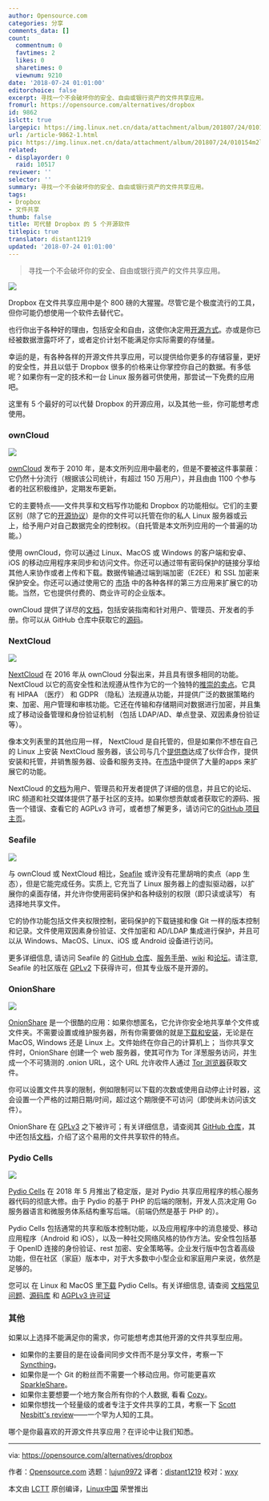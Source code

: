 ```yaml
---
author: Opensource.com
categories: 分享
comments_data: []
count:
  commentnum: 0
  favtimes: 2
  likes: 0
  sharetimes: 0
  viewnum: 9210
date: '2018-07-24 01:01:00'
editorchoice: false
excerpt: 寻找一个不会破坏你的安全、自由或银行资产的文件共享应用。
fromurl: https://opensource.com/alternatives/dropbox
id: 9862
islctt: true
largepic: https://img.linux.net.cn/data/attachment/album/201807/24/010154m2lbuu9z5r2rrbk6.jpg
url: /article-9862-1.html
pic: https://img.linux.net.cn/data/attachment/album/201807/24/010154m2lbuu9z5r2rrbk6.jpg.thumb.jpg
related:
- displayorder: 0
  raid: 10517
reviewer: ''
selector: ''
summary: 寻找一个不会破坏你的安全、自由或银行资产的文件共享应用。
tags:
- Dropbox
- 文件共享
thumb: false
title: 可代替 Dropbox 的 5 个开源软件
titlepic: true
translator: distant1219
updated: '2018-07-24 01:01:00'
---
```



> 
> 寻找一个不会破坏你的安全、自由或银行资产的文件共享应用。
> 
> 
> 


![](/data/attachment/album/201807/24/010154m2lbuu9z5r2rrbk6.jpg)


Dropbox 在文件共享应用中是个 800 磅的大猩猩。尽管它是个极度流行的工具，但你可能仍想使用一个软件去替代它。


也行你出于各种好的理由，包括安全和自由，这使你决定用[开源方式](https://opensource.com/open-source-way)。亦或是你已经被数据泄露吓坏了，或者定价计划不能满足你实际需要的存储量。


幸运的是，有各种各样的开源文件共享应用，可以提供给你更多的存储容量，更好的安全性，并且以低于 Dropbox 很多的价格来让你掌控你自己的数据。有多低呢？如果你有一定的技术和一台 Linux 服务器可供使用，那尝试一下免费的应用吧。


这里有 5 个最好的可以代替 Dropbox 的开源应用，以及其他一些，你可能想考虑使用。


### ownCloud


![](/data/attachment/album/201807/24/010201cwb3bvov4obqowvo.png)


[ownCloud](https://owncloud.org/) 发布于 2010 年，是本文所列应用中最老的，但是不要被这件事蒙蔽：它仍然十分流行（根据该公司统计，有超过 150 万用户），并且由由 1100 个参与者的社区积极维护，定期发布更新。


它的主要特点——文件共享和文档写作功能和 Dropbox 的功能相似。它们的主要区别（除了它的[开源协议](https://www.gnu.org/licenses/agpl-3.0.html)）是你的文件可以托管在你的私人 Linux 服务器或云上，给予用户对自己数据完全的控制权。（自托管是本文所列应用的一个普遍的功能。）


使用 ownCloud，你可以通过 Linux、MacOS 或 Windows 的客户端和安卓、iOS 的移动应用程序来同步和访问文件。你还可以通过带有密码保护的链接分享给其他人来协作或者上传和下载。数据传输通过端到端加密（E2EE）和 SSL 加密来保护安全。你还可以通过使用它的 [市场](https://marketplace.owncloud.com/) 中的各种各样的第三方应用来扩展它的功能。当然，它也提供付费的、商业许可的企业版本。


ownCloud 提供了详尽的[文档](https://doc.owncloud.com/)，包括安装指南和针对用户、管理员、开发者的手册。你可以从 GitHub 仓库中获取它的[源码](https://github.com/owncloud)。


### NextCloud


![](/data/attachment/album/201807/24/010205g0exzi811e280kb2.png)


[NextCloud](https://nextcloud.com/) 在 2016 年从 ownCloud 分裂出来，并且具有很多相同的功能。 NextCloud 以它的高安全性和法规遵从性作为它的一个独特的[推崇的卖点](https://nextcloud.com/secure/)。它具有 HIPAA （医疗） 和 GDPR （隐私）法规遵从功能，并提供广泛的数据策略约束、加密、用户管理和审核功能。它还在传输和存储期间对数据进行加密，并且集成了移动设备管理和身份验证机制 （包括 LDAP/AD、单点登录、双因素身份验证等）。


像本文列表里的其他应用一样， NextCloud 是自托管的，但是如果你不想在自己的 Linux 上安装 NextCloud 服务器，该公司与几个[提供商](https://nextcloud.com/providers/)达成了伙伴合作，提供安装和托管，并销售服务器、设备和服务支持。在[市场](https://apps.nextcloud.com/)中提供了大量的apps 来扩展它的功能。


NextCloud 的[文档](https://nextcloud.com/support/)为用户、管理员和开发者提供了详细的信息，并且它的论坛、IRC 频道和社交媒体提供了基于社区的支持。如果你想贡献或者获取它的源码、报告一个错误、查看它的 AGPLv3 许可，或者想了解更多，请访问它的[GitHub 项目主页](https://github.com/nextcloud)。


### Seafile


![](/data/attachment/album/201807/24/010209z602ajohculhnh67.png)


与 ownCloud 或 NextCloud 相比，[Seafile](https://www.seafile.com/en/home/) 或许没有花里胡哨的卖点（app 生态），但是它能完成任务。实质上, 它充当了 Linux 服务器上的虚拟驱动器，以扩展你的桌面存储，并允许你使用密码保护和各种级别的权限（即只读或读写） 有选择地共享文件。


它的协作功能包括文件夹权限控制，密码保护的下载链接和像 Git 一样的版本控制和记录。文件使用双因素身份验证、文件加密和 AD/LDAP 集成进行保护，并且可以从 Windows、MacOS、Linux、iOS 或 Android 设备进行访问。


更多详细信息, 请访问 Seafile 的 [GitHub 仓库](https://github.com/haiwen/seafile)、[服务手册](https://manual.seafile.com/)、[wiki](https://seacloud.cc/group/3/wiki/) 和[论坛](https://forum.seafile.com/)。请注意, Seafile 的社区版在 [GPLv2](https://github.com/haiwen/seafile/blob/master/LICENSE.txt) 下获得许可，但其专业版不是开源的。


### OnionShare


![](/data/attachment/album/201807/24/010215bed7djsg1j4onw49.png)


[OnionShare](https://onionshare.org/) 是一个很酷的应用：如果你想匿名，它允许你安全地共享单个文件或文件夹。不需要设置或维护服务器，所有你需要做的就是[下载和安装](https://onionshare.org/#downloads)，无论是在 MacOS, Windows 还是 Linux 上。文件始终在你自己的计算机上； 当你共享文件时，OnionShare 创建一个 web 服务器，使其可作为 Tor 洋葱服务访问，并生成一个不可猜测的 .onion URL，这个 URL 允许收件人通过 [Tor 浏览器](https://www.torproject.org/)获取文件。


你可以设置文件共享的限制，例如限制可以下载的次数或使用自动停止计时器，这会设置一个严格的过期日期/时间，超过这个期限便不可访问（即使尚未访问该文件）。


OnionShare 在 [GPLv3](https://github.com/micahflee/onionshare/blob/develop/LICENSE) 之下被许可；有关详细信息，请查阅其 [GitHub 仓库](https://github.com/micahflee/onionshare/blob/develop/LICENSE)，其中还包括[文档](https://github.com/micahflee/onionshare/wiki)，介绍了这个易用的文件共享软件的特点。


### Pydio Cells


![](/data/attachment/album/201807/24/010221uxi9xa9rzkkwak7r.png)


[Pydio Cells](https://pydio.com/en) 在 2018 年 5 月推出了稳定版，是对 Pydio 共享应用程序的核心服务器代码的彻底大修。由于 Pydio 的基于 PHP 的后端的限制，开发人员决定用 Go 服务器语言和微服务体系结构重写后端。（前端仍然是基于 PHP 的）。


Pydio Cells 包括通常的共享和版本控制功能，以及应用程序中的消息接受、移动应用程序（Android 和 iOS），以及一种社交网络风格的协作方法。安全性包括基于 OpenID 连接的身份验证、rest 加密、安全策略等。企业发行版中包含着高级功能，但在社区（家庭）版本中，对于大多数中小型企业和家庭用户来说，依然是足够的。


您可以 在 Linux 和 MacOS 里[下载](https://pydio.com/download/) Pydio Cells。有关详细信息, 请查阅 [文档常见问题](https://pydio.com/en/docs/faq)、[源码库](https://github.com/pydio/cells) 和 [AGPLv3 许可证](https://github.com/pydio/pydio-core/blob/develop/LICENSE)


### 其他


如果以上选择不能满足你的需求，你可能想考虑其他开源的文件共享型应用。


* 如果你的主要目的是在设备间同步文件而不是分享文件，考察一下 [Syncthing](https://syncthing.net/)。
* 如果你是一个 Git 的粉丝而不需要一个移动应用。你可能更喜欢 [SparkleShare](http://www.sparkleshare.org/)。
* 如果你主要想要一个地方聚合所有你的个人数据, 看看 [Cozy](https://cozy.io/en/)。
* 如果你想找一个轻量级的或者专注于文件共享的工具，考察一下 [Scott Nesbitt's review](https://opensource.com/article/17/3/file-sharing-tools)——一个罕为人知的工具。


哪个是你最喜欢的开源文件共享应用？在评论中让我们知悉。




---


via: <https://opensource.com/alternatives/dropbox>


作者：[Opensource.com](https://opensource.com) 选题：[lujun9972](https://github.com/lujun9972) 译者：[distant1219](https://github.com/distant1219) 校对：[wxy](https://github.com/wxy)


本文由 [LCTT](https://github.com/LCTT/TranslateProject) 原创编译，[Linux中国](https://linux.cn/) 荣誉推出
